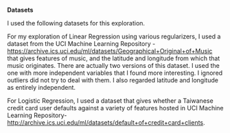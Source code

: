 **Datasets**

I used the following datasets for this exploration.

For my exploration of Linear Regression using various regularizers, I used a dataset from the UCI Machine Learning Repository - https://archive.ics.uci.edu/ml/datasets/Geographical+Original+of+Music that gives features of music, and the latitude and longitude from which that music originates. There are actually two versions of this dataset. I used the one with more independent variables that I found more interesting. I ignored outliers did not try to deal with them. I also regarded latitude and longitude as entirely independent.

For Logistic Regression, I used a dataset that gives whether a Taiwanese credit card user defaults against a variety of features hosted in UCI Machine Learning Repository-http://archive.ics.uci.edu/ml/datasets/default+of+credit+card+clients.
